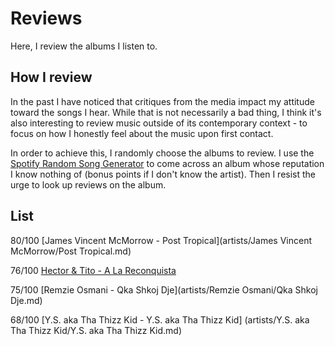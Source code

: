 # Reviews

Here, I review the albums I listen to.

## How I review

In the past I have noticed that critiques from the media impact my attitude
toward the songs I hear.
While that is not necessarily a bad thing, I think it's also interesting to
review music outside of its contemporary context - to focus on how I honestly
feel about the music upon first contact.

In order to achieve this, I randomly choose the albums to review.
I use the [Spotify Random Song
Generator](http://www.karnhuset.net/demos/spotify/randomSong/) to come across
an album whose reputation I know nothing of (bonus points if I don't know the
artist).
Then I resist the urge to look up reviews on the album.

## List

80/100 [James Vincent McMorrow -
Post Tropical](artists/James Vincent McMorrow/Post Tropical.md)

76/100 [Hector & Tito - A La
Reconquista](artists/Hector%20%26%20Tito/A%20La%20Reconquista.md)

75/100 [Remzie Osmani - Qka Shkoj Dje](artists/Remzie Osmani/Qka Shkoj Dje.md)

68/100 [Y.S. aka Tha Thizz Kid - Y.S. aka Tha Thizz Kid]
(artists/Y.S. aka Tha Thizz Kid/Y.S. aka Tha Thizz Kid.md)
